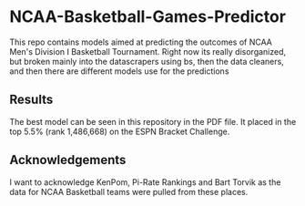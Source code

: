 # NCAA-Basketball-Games-Predictor

This repo contains models aimed at predicting the outcomes of NCAA Men's Division I Basketball Tournament. Right now its really disorganized, but broken mainly into the datascrapers using bs, then the data cleaners, and then there are different models use for the predictions
## Results

The best model can be seen in this repository in the PDF file. It placed in the top 5.5% (rank 1,486,668) on the ESPN Bracket Challenge.

## Acknowledgements

I want to acknowledge KenPom, Pi-Rate Rankings and Bart Torvik as the data for NCAA Basketball teams were pulled from these places.
